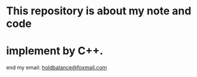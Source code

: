 # This repository is about my note and code
# implement by C++.
end
my email:
holdbalance@foxmail.com
